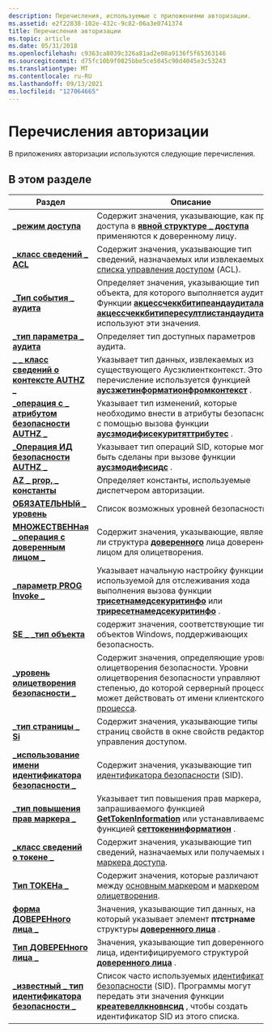 ```yaml
---
description: Перечисления, используемые с приложениями авторизации.
ms.assetid: e2f22838-102e-432c-9c82-06a3e0741374
title: Перечисления авторизации
ms.topic: article
ms.date: 05/31/2018
ms.openlocfilehash: c9363ca8039c326a81ad2e08a9136f5f65363146
ms.sourcegitcommit: d75fc10b9f0825bbe5ce5045c90d4045e3c53243
ms.translationtype: MT
ms.contentlocale: ru-RU
ms.lasthandoff: 09/13/2021
ms.locfileid: "127064665"
---
```

# <a name="authorization-enumerations"></a>Перечисления авторизации

В приложениях авторизации используются следующие перечисления.

## <a name="in-this-section"></a>В этом разделе



| Раздел                                                                                          | Описание                                                                                                                                                                                                                                                                           |
|------------------------------------------------------------------------------------------------|---------------------------------------------------------------------------------------------------------------------------------------------------------------------------------------------------------------------------------------------------------------------------------------|
| [**\_режим доступа**](/windows/win32/api/accctrl/ne-accctrl-access_mode)<br/>                                                 | Содержит значения, указывающие, как права доступа в [**явной структуре \_ доступа**](/windows/desktop/api/AccCtrl/ns-accctrl-explicit_access_a) применяются к доверенному лицу.<br/>                                                                                                                                      |
| [**\_класс сведений \_ ACL**](/windows/desktop/api/Winnt/ne-winnt-acl_information_class)<br/>                            | Содержит значения, указывающие тип сведений, назначаемых или извлекаемых из [списка управления доступом](/windows/desktop/SecGloss/a-gly) (ACL).<br/>                                                               |
| [**\_Тип события \_ аудита**](/windows/desktop/api/Winnt/ne-winnt-audit_event_type)<br/>                                      | Определяет значения, указывающие тип объекта, для которого выполняется аудит. Функции [**акцессчеккбитипеандаудиталарм**](/windows/desktop/api/Winbase/nf-winbase-accesscheckbytypeandauditalarma) и [**акцессчеккбитипересултлистандаудиталарм**](/windows/desktop/api/Winbase/nf-winbase-accesscheckbytyperesultlistandauditalarma) используют эти значения.<br/>   |
| [**\_тип параметра \_ аудита**](/windows/desktop/api/Adtgen/ne-adtgen-audit_param_type)<br/>                                      | Определяет тип доступных параметров аудита.<br/>                                                                                                                                                                                                                   |
| [**\_ \_ класс сведений о контексте AUTHZ \_**](/windows/desktop/api/Authz/ne-authz-authz_context_information_class)<br/>       | Указывает тип данных, извлекаемых из существующего Аусзклиентконтекст. Это перечисление используется функцией [**аусзжетинформатионфромконтекст**](/windows/desktop/api/Authz/nf-authz-authzgetinformationfromcontext) .<br/>                                                                  |
| [**\_операция с \_ атрибутом безопасности AUTHZ \_**](/windows/desktop/api/Authz/ne-authz-authz_security_attribute_operation)<br/> | Указывает тип изменений, которые необходимо внести в атрибуты безопасности с помощью вызова функции [**аусзмодифисекуритяттрибутес**](/windows/desktop/api/Authz/nf-authz-authzmodifysecurityattributes) .<br/>                                                                                                     |
| [**\_Операция ИД безопасности AUTHZ \_**](/windows/desktop/api/Authz/ne-authz-authz_sid_operation)<br/>                                | Указывает тип операций SID, которые могут быть сделаны при вызове функции [**аусзмодифисидс**](/windows/desktop/api/Authz/nf-authz-authzmodifysids) .<br/>                                                                                                                                                |
| [**AZ \_ prop, \_ константы**](/windows/win32/api/azroles/ne-azroles-az_prop_constants)<br/>                                    | Определяет константы, используемые диспетчером авторизации.<br/>                                                                                                                                                                                                                           |
| [**ОБЯЗАТЕЛЬНЫй \_ уровень**](/windows/desktop/api/Winnt/ne-winnt-mandatory_level)<br/>                                         | Список возможных уровней безопасности.<br/>                                                                                                                                                                                                                                        |
| [**МНОЖЕСТВЕННая \_ операция с доверенным лицом \_**](/windows/desktop/api/AccCtrl/ne-accctrl-multiple_trustee_operation)<br/>                  | Содержит значения, указывающие, является ли структура [**доверенного**](/windows/desktop/api/AccCtrl/ns-accctrl-trustee_a) лица доверенным лицом для олицетворения.<br/>                                                                                                                                                                  |
| [**\_параметр PROG Invoke \_**](/windows/win32/api/accctrl/ne-accctrl-prog_invoke_setting)<br/>                                | Указывает начальную настройку функции, используемой для отслеживания хода выполнения вызова функции [**трисетнамедсекуритинфо**](/windows/desktop/api/Aclapi/nf-aclapi-treesetnamedsecurityinfoa) или [**триресетнамедсекуритинфо**](/windows/desktop/api/Aclapi/nf-aclapi-treeresetnamedsecurityinfoa) .<br/>                                       |
| [**SE \_ \_тип объекта**](/windows/desktop/api/AccCtrl/ne-accctrl-se_object_type)<br/>                                          | содержит значения, соответствующие типам объектов Windows, поддерживающих безопасность.<br/>                                                                                                                                                                                     |
| [**\_уровень олицетворения безопасности \_**](/windows/desktop/api/Winnt/ne-winnt-security_impersonation_level)<br/>              | Содержит значения, определяющие уровни олицетворения безопасности. Уровни олицетворения безопасности управляют степенью, до которой серверный процесс может действовать от имени клиентского [процесса](/windows/desktop/SecGloss/p-gly).<br/>                                 |
| [**\_тип страницы \_ Si**](/windows/desktop/api/Aclui/ne-aclui-si_page_type)<br/>                                              | Содержит значения, указывающие типы страниц свойств в окне свойств редактора управления доступом.<br/>                                                                                                                                                                      |
| [**\_использование имени идентификатора безопасности \_**](/windows/desktop/api/Winnt/ne-winnt-sid_name_use)<br/>                                              | Содержит значения, указывающие тип [идентификатора безопасности](/windows/desktop/SecGloss/s-gly) (SID).<br/>                                                                                                                |
| [**\_тип повышения прав маркера \_**](/windows/desktop/api/Winnt/ne-winnt-token_elevation_type)<br/>                             | Указывает тип повышения прав маркера, запрашиваемого функцией [**GetTokenInformation**](/windows/win32/api/securitybaseapi/nf-securitybaseapi-gettokeninformation) или устанавливаемого функцией [**сеттокенинформатион**](/windows/win32/api/securitybaseapi/nf-securitybaseapi-settokeninformation) .<br/>                                                                          |
| [**\_класс сведений о токене \_**](/windows/desktop/api/Winnt/ne-winnt-token_information_class)<br/>                        | Содержит значения, указывающие тип сведений, назначаемых или получаемых из [маркера доступа](/windows/desktop/SecGloss/a-gly).<br/>                                                                                          |
| [**Тип ТОКЕНа \_**](/windows/desktop/api/Winnt/ne-winnt-token_type)<br/>                                                   | Содержит значения, которые различают между [основным маркером](/windows/desktop/SecGloss/p-gly) и [маркером олицетворения](/windows/desktop/SecGloss/i-gly).<br/>                     |
| [**форма ДОВЕРЕНного лица \_**](/windows/desktop/api/AccCtrl/ne-accctrl-trustee_form)<br/>                                               | Значения, указывающие тип данных, на который указывает элемент **птстрнаме** структуры [**доверенного лица**](/windows/desktop/api/AccCtrl/ns-accctrl-trustee_a) .<br/>                                                                                                                                                  |
| [**Тип ДОВЕРЕНного лица \_**](/windows/desktop/api/AccCtrl/ne-accctrl-trustee_type)<br/>                                               | Значения, указывающие тип доверенного лица, идентифицируемого структурой [**доверенного лица**](/windows/desktop/api/AccCtrl/ns-accctrl-trustee_a) .<br/>                                                                                                                                                                             |
| [**\_известный \_ тип идентификатора безопасности \_**](/windows/desktop/api/Winnt/ne-winnt-well_known_sid_type)<br/>                               | Список часто используемых [идентификаторов безопасности](/windows/desktop/SecGloss/s-gly) (SID). Программы могут передать эти значения функции [**креатевеллкновнсид**](/windows/win32/api/securitybaseapi/nf-securitybaseapi-createwellknownsid) , чтобы создать идентификатор SID из этого списка.<br/> |



 

 

